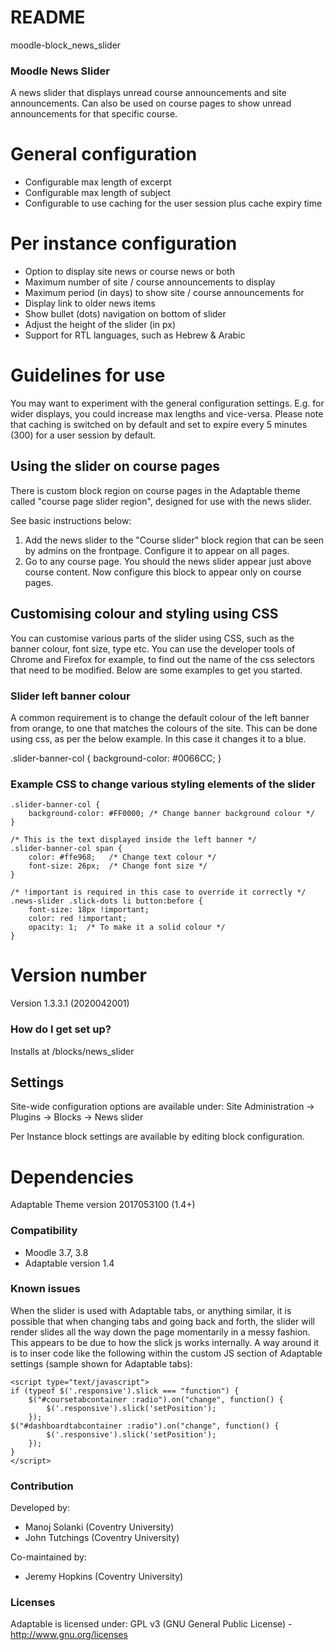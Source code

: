 # README #
moodle-block_news_slider

### Moodle News Slider ###
A news slider that displays unread course announcements and site announcements.  Can also be used on course pages to show unread announcements for that specific course.

# General configuration #

- Configurable max length of excerpt
- Configurable max length of subject
- Configurable to use caching for the user session plus cache expiry time

# Per instance configuration  #

- Option to display site news or course news or both
- Maximum number of site / course announcements to display
- Maximum period (in days) to show site / course announcements for
- Display link to older news items
- Show bullet (dots) navigation on bottom of slider
- Adjust the height of the slider (in px)
- Support for RTL languages, such as Hebrew & Arabic

# Guidelines for use #

You may want to experiment with the general configuration settings. E.g. for wider displays, you could increase max lengths and vice-versa.  Please note that caching is switched on by default and set to expire every 5 minutes (300) for a user session by default.

## Using the slider on course pages ##

There is custom block region on course pages in the Adaptable theme called "course page slider region", designed for use with the news slider.  

See basic instructions below:

1. Add the news slider to the "Course slider" block region that can be seen by admins on the frontpage.  Configure it to appear on all pages.
2. Go to any course page. You should the news slider appear just above course content. Now configure this block to appear only on course pages.

## Customising colour and styling using CSS ##

You can customise various parts of the slider using CSS, such as the banner colour, font size, type etc.  You can use the developer tools of Chrome and Firefox for example, to find out the name of the css selectors that need to be modified.  Below are some examples to get you started.

### Slider left banner colour ###

A common requirement is to change the default colour of the left banner from orange, to one that matches the colours of the site.  This can be done using css, as per the below example.  In this case it changes it to a blue.

.slider-banner-col {
background-color: #0066CC;
}

### Example CSS to change various styling elements of the slider ###

    .slider-banner-col {
        background-color: #FF0000; /* Change banner background colour */
    }

    /* This is the text displayed inside the left banner */
    .slider-banner-col span {
        color: #ffe968;   /* Change text colour */
        font-size: 26px;  /* Change font size */
    }

    /* !important is required in this case to override it correctly */
    .news-slider .slick-dots li button:before {
        font-size: 18px !important;
        color: red !important;
        opacity: 1;  /* To make it a solid colour */
    }

# Version number #

Version 1.3.3.1 (2020042001)

### How do I get set up? ###

Installs at <moodleroot>/blocks/news_slider

## Settings ##

Site-wide configuration options are available under: 
Site Administration -> Plugins -> Blocks -> News slider

Per Instance block settings are available by editing block configuration.

# Dependencies #

Adaptable Theme version 2017053100 (1.4+)

### Compatibility ###

- Moodle 3.7, 3.8
- Adaptable version 1.4

### Known issues ###
When the slider is used with Adaptable tabs, or anything similar, it is possible that when changing tabs and going back and forth, the slider will render slides all the way down the page momentarily in a messy fashion. This appears to be due to how the slick js works internally. A way around it is to inser  code like the following within the custom JS section of Adaptable settings (sample shown for Adaptable tabs):

    <script type="text/javascript"> 
    if (typeof $('.responsive').slick === "function") {
        $("#coursetabcontainer :radio").on("change", function() {
            $('.responsive').slick('setPosition');
        });
    $("#dashboardtabcontainer :radio").on("change", function() {
            $('.responsive').slick('setPosition');
        });
    }
    </script>

### Contribution ###

Developed by:

 * Manoj Solanki (Coventry University)
 * John Tutchings (Coventry University)

Co-maintained by:

 * Jeremy Hopkins (Coventry University)
 
 ### Licenses ###

Adaptable is licensed under:
GPL v3 (GNU General Public License) - http://www.gnu.org/licenses

